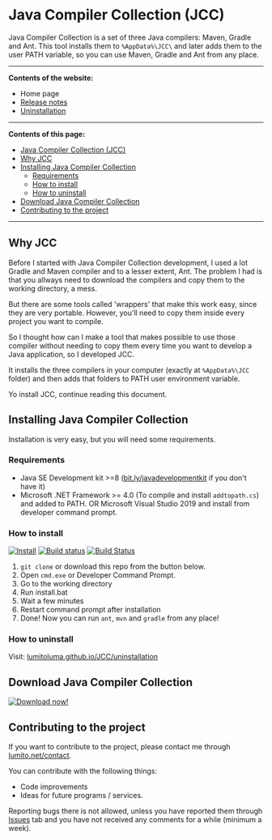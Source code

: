 # Java Compiler Collection (JCC)

Java Compiler Collection is a set of three Java compilers: Maven, Gradle and Ant. This tool installs them to `%AppData%\JCC\` and later adds them to the user PATH variable, so you can use Maven, Gradle and Ant from any place.

---
**Contents of the website:**

-   Home page
-   [Release notes](./release-notes)
-   [Uninstallation](./uninstallation)
 
---
**Contents of this page:**

-   [Java Compiler Collection (JCC)](#java-compiler-collection-jcc)
-   [Why JCC](#why-jcc)
-   [Installing Java Compiler Collection](#installing-java-compiler-collection)
    -   [Requirements](#requirements)
    -   [How to install](#how-to-install)
    -   [How to uninstall](#how-to-uninstall)
-   [Download Java Compiler Collection](#download-java-compiler-collection)
-   [Contributing to the project](#contributing-to-the-project)

---

## Why JCC

Before I started with Java Compiler Collection development, I used a lot Gradle and Maven compiler and to a lesser extent, Ant.
The problem I had is that you allways need to download the compilers and copy them to the working directory, a mess.

But there are some tools called 'wrappers' that make this work easy, since they are very portable. However, you'll need to copy them inside every project you want to compile.

So I thought how can I make a tool that makes possible to use those compiler without needing to copy them every time you want to develop a Java application, so I developed JCC.

It installs the three compilers in your computer (exactly at `%AppData%\JCC` folder) and then adds that folders to PATH user environment variable.

Yo install JCC, continue reading this document.

## Installing Java Compiler Collection

Installation is very easy, but you will need some requirements.

### Requirements

-   Java SE Development kit >=8 ([bit.ly/javadevelopmentkit](https://bit.ly/javadevelopmentkit) if you don't have it)
-   Microsoft .NET Framework >= 4.0 (To compile and install `addtopath.cs`) and added to PATH. OR Microsoft Visual Studio 2019 and install from developer command prompt.

### How to install
[![Install](https://github.com/LumitoLuma/JCC/workflows/Install/badge.svg)](https://github.com/LumitoLuma/JCC/actions?query=workflow%3AInstall)
[![Build status](https://ci.appveyor.com/api/projects/status/k2iwyam4nmkoqj82?svg=true)](https://ci.appveyor.com/project/LumitoLuma/JCC)
[![Build Status](https://dev.azure.com/LumitoLuma/GitHub/_apis/build/status/LumitoLuma.JCC?branchName=master)](https://dev.azure.com/LumitoLuma/GitHub/_build/latest?definitionId=8&branchName=master)

1.  `git clone` or download this repo from the button below.
2.  Open `cmd.exe` or Developer Command Prompt.
3.  Go to the working directory
4.  Run install.bat
5.  Wait a few minutes
6.  Restart command prompt after installation
7.  Done! Now you can run `ant`, `mvn` and `gradle` from any place!

### How to uninstall

Visit: [lumitoluma.github.io/JCC/uninstallation](https://lumitoluma.github.io/JCC/uninstallation)

## Download Java Compiler Collection

[![Download now!](https://images.lumito.net/GitHub/JCC/downloadbutton.png)](https://codeload.github.com/LumitoLuma/JCC/zip/master)

## Contributing to the project
If you want to contribute to the project, please contact me through [lumito.net/contact](https://lumito.net/contact).

You can contribute with the following things:

-   Code improvements
-   Ideas for future programs / services.

Reporting bugs there is not allowed, unless you have reported them through [Issues](https://github.com/LumitoLuma/JCC/issues) tab and you have not received any comments for a while (minimum a week).
